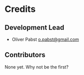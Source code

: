 # Credits

## Development Lead

* Oliver Pabst <o.pabst@gmail.com>

## Contributors

None yet. Why not be the first?
